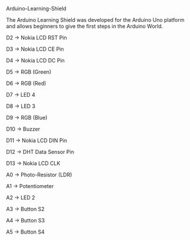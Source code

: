 Arduino-Learning-Shield

The Arduino Learning Shield was developed for the Arduino Uno platform and allows beginners to give the first steps in the Arduino World.

D2 -> Nokia LCD RST Pin

D3 -> Nokia LCD CE Pin

D4 -> Nokia LCD DC Pin

D5 -> RGB (Green)

D6 -> RGB (Red)

D7 -> LED 4

D8 -> LED 3

D9 -> RGB (Blue)

D10 -> Buzzer

D11 -> Nokia LCD DIN Pin

D12 -> DHT Data Sensor Pin

D13 -> Nokia LCD CLK

A0 -> Photo-Resistor (LDR)

A1 -> Potentiometer 

A2 -> LED 2

A3 -> Button S2

A4 -> Button S3

A5 -> Button S4
